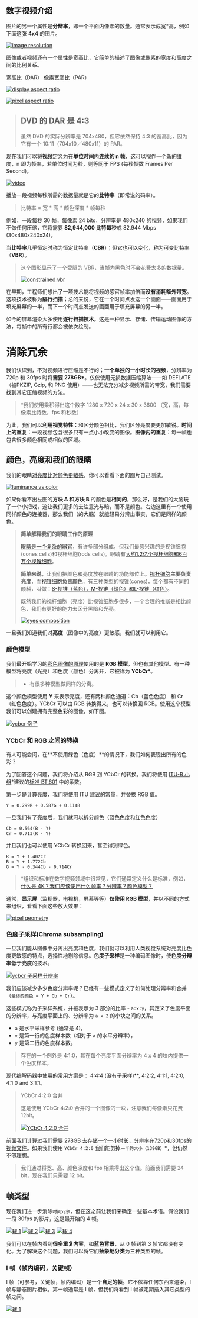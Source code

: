 ## 数字视频介绍

图片的另一个属性是**分辨率**，即一个平面内像素的数量。通常表示成宽*高，例如下面这张 **4x4** 的图片。

[![image resolution](https://github.com/leandromoreira/digital_video_introduction/raw/master/i/resolution.png)](https://github.com/leandromoreira/digital_video_introduction/blob/master/i/resolution.png)

图像或者视频还有一个属性是宽高比，它简单的描述了图像或像素的宽度和高度之间的比例关系。

宽高比（DAR） 像素宽高比（PAR）

[![display aspect ratio](https://github.com/leandromoreira/digital_video_introduction/raw/master/i/DAR.png)](https://github.com/leandromoreira/digital_video_introduction/blob/master/i/DAR.png)

[![pixel aspect ratio](https://github.com/leandromoreira/digital_video_introduction/raw/master/i/PAR.png)](https://github.com/leandromoreira/digital_video_introduction/blob/master/i/PAR.png)

> ## DVD 的 DAR 是 4:3
>
> 虽然 DVD 的实际分辨率是 704x480，但它依然保持 4:3 的宽高比，因为它有一个 10:11（704x10／480x11）的 PAR。

现在我们可以将**视频**定义为在**单位时间**内**连续的 n 帧**，这可以视作一个新的维度，n 即为帧率，若单位时间为秒，则等同于 FPS (每秒帧数 Frames Per Second)。

[![video](https://github.com/leandromoreira/digital_video_introduction/raw/master/i/video.png)](https://github.com/leandromoreira/digital_video_introduction/blob/master/i/video.png)

播放一段视频每秒所需的数据量就是它的**比特率**（即常说的码率）。

> 比特率 = 宽 * 高 * 颜色深度 * 帧每秒

例如，一段每秒 30 帧，每像素 24 bits，分辨率是 480x240 的视频，如果我们不做任何压缩，它将需要 **82,944,000 比特每秒**或 82.944 Mbps (30x480x240x24)。

当**比特率**几乎恒定时称为恒定比特率（**CBR**）；但它也可以变化，称为可变比特率（**VBR**）。

>这个图形显示了一个受限的 VBR，当帧为黑色时不会花费太多的数据量。
>
>[![constrained vbr](https://github.com/leandromoreira/digital_video_introduction/raw/master/i/vbr.png)](https://github.com/leandromoreira/digital_video_introduction/blob/master/i/vbr.png)

在早期，工程师们想出了一项技术能将视频的感官帧率加倍而**没有消耗额外带宽**。这项技术被称为**隔行扫描**；总的来说，它在一个时间点发送一个画面——画面用于填充屏幕的一半，而下一个时间点发送的画面用于填充屏幕的另一半。

如今的屏幕渲染大多使用**逐行扫描技术**。这是一种显示、存储、传输运动图像的方法，每帧中的所有行都会被依次绘制。



# 消除冗余

我们认识到，不对视频进行压缩是不行的；**一个单独的一小时长的视频**，分辨率为 720p 和 30fps 时将**需要 278GB\***。仅仅使用无损数据压缩算法——如 DEFLATE（被PKZIP, Gzip, 和 PNG 使用）——也无法充分减少视频所需的带宽，我们需要找到其它压缩视频的方法。

> *我们使用乘积得出这个数字 1280 x 720 x 24 x 30 x 3600 （宽，高，每像素比特数，fps 和秒数）

为此，我们可以**利用视觉特性**：和区分颜色相比，我们区分亮度要更加敏锐。**时间上的重复**：一段视频包含很多只有一点小小改变的图像。**图像内的重复**：每一帧也包含很多颜色相同或相似的区域。

## 颜色，亮度和我们的眼睛

我们的眼睛[对亮度比对颜色更敏感](http://vanseodesign.com/web-design/color-luminance/)，你可以看看下面的图片自己测试。

[![luminance vs color](https://github.com/leandromoreira/digital_video_introduction/raw/master/i/luminance_vs_color.png)](https://github.com/leandromoreira/digital_video_introduction/blob/master/i/luminance_vs_color.png)

如果你看不出左图的**方块 A 和方块 B** 的颜色是**相同的**，那么好，是我们的大脑玩了一个小把戏，这让我们更多的去注意光与暗，而不是颜色。右边这里有一个使用同样颜色的连接器，那么我们（的大脑）就能轻易分辨出事实，它们是同样的颜色。

> **简单解释我们的眼睛工作的原理**
>
> [眼睛是一个复杂的器官](http://www.biologymad.com/nervoussystem/eyenotes.htm)，有许多部分组成，但我们最感兴趣的是视锥细胞(cones cells)和视杆细胞(rods cells)。眼睛有[大约1.2亿个视杆细胞和6百万个视锥细胞](https://en.wikipedia.org/wiki/Photoreceptor_cell)。
>
> **简单来说**，让我们把颜色和亮度放在眼睛的功能部位上。[视杆细胞](https://en.wikipedia.org/wiki/Rod_cell)**主要负责亮度**，而[视锥细胞](https://en.wikipedia.org/wiki/Cone_cell)**负责颜色**，有三种类型的视锥(cones)，每个都有不同的颜料，叫做：[S-视锥（蓝色），M-视锥（绿色）和L-视锥（红色）](https://upload.wikimedia.org/wikipedia/commons/1/1e/Cones_SMJ2_E.svg)。
>
> 既然我们的视杆细胞（亮度）比视锥细胞多很多，一个合理的推断是相比颜色，我们有更好的能力去区分黑暗和光亮。
>
> [![eyes composition](https://github.com/leandromoreira/digital_video_introduction/raw/master/i/eyes.jpg)](https://github.com/leandromoreira/digital_video_introduction/blob/master/i/eyes.jpg)

一旦我们知道我们对**亮度**（图像中的亮度）更敏感，我们就可以利用它。

### 颜色模型

我们最开始学习的[彩色图像的原理](https://github.com/leandromoreira/digital_video_introduction/blob/master/simplified-chinese/README-cn.md#%E5%9F%BA%E6%9C%AC%E6%9C%AF%E8%AF%AD)使用的是 **RGB 模型**，但也有其他模型。有一种模型将亮度（光亮）和色度（颜色）分离开，它被称为 **YCbCr***。

> * 有很多种模型做同样的分离。

这个颜色模型使用 **Y** 来表示亮度，还有两种颜色通道：Cb（蓝色色度） 和 Cr（红色色度）。YCbCr 可以由 RGB 转换得来，也可以转换回 RGB。使用这个模型我们可以创建拥有完整色彩的图像，如下图。

[![ycbcr 例子](https://github.com/leandromoreira/digital_video_introduction/raw/master/i/ycbcr.png)](https://github.com/leandromoreira/digital_video_introduction/blob/master/i/ycbcr.png)

### YCbCr 和 RGB 之间的转换

有人可能会问，在**不使用绿色（色度）**的情况下，我们如何表现出所有的色彩？

为了回答这个问题，我们将介绍从 RGB 到 YCbCr 的转换。我们将使用 [ITU-R 小组](https://en.wikipedia.org/wiki/ITU-R)*建议的[标准 BT.601](https://en.wikipedia.org/wiki/Rec._601) 中的系数。

第一步是计算亮度，我们将使用 ITU 建议的常量，并替换 RGB 值。

```
Y = 0.299R + 0.587G + 0.114B
```

一旦我们有了亮度后，我们就可以拆分颜色（蓝色色度和红色色度）

```
Cb = 0.564(B - Y)
Cr = 0.713(R - Y)
```

并且我们也可以使用 YCbCr 转换回来，甚至得到绿色。

```
R = Y + 1.402Cr
B = Y + 1.772Cb
G = Y - 0.344Cb - 0.714Cr
```

> *组织和标准在数字视频领域中很常见，它们通常定义什么是标准，例如，[什么是 4K？我们应该使用什么帧率？分辨率？颜色模型？](https://en.wikipedia.org/wiki/Rec._2020)

通常，**显示屏**（监视器，电视机，屏幕等等）**仅使用 RGB 模型**，并以不同的方式来组织，看看下面这些放大效果：

[![pixel geometry](https://github.com/leandromoreira/digital_video_introduction/raw/master/i/new_pixel_geometry.jpg)](https://github.com/leandromoreira/digital_video_introduction/blob/master/i/new_pixel_geometry.jpg)

### 色度子采样(Chroma subsampling)

一旦我们能从图像中分离出亮度和色度，我们就可以利用人类视觉系统对亮度比色度更敏感的特点，选择性地剔除信息。**色度子采样**是一种编码图像时，使**色度分辨率低于亮度**的技术。

[![ycbcr 子采样分辨率](https://github.com/leandromoreira/digital_video_introduction/raw/master/i/ycbcr_subsampling_resolution.png)](https://github.com/leandromoreira/digital_video_introduction/blob/master/i/ycbcr_subsampling_resolution.png)



我们应该减少多少色度分辨率呢？已经有一些模式定义了如何处理分辨率和合并（`最终的颜色 = Y + Cb + Cr`）。

这些模式称为子采样系统，并被表示为 3 部分的比率 - `a:x:y`，其定义了色度平面的分辨率，与亮度平面上的、分辨率为 `a x 2` 的小块之间的关系。

- `a` 是水平采样参考 (通常是 4)，
- `x` 是第一行的色度样本数（相对于 a 的水平分辨率），
- `y` 是第二行的色度样本数。

> 存在的一个例外是 4:1:0，其在每个亮度平面分辨率为 4 x 4 的块内提供一个色度样本。

现代编解码器中使用的常用方案是： 4:4:4 (没有子采样)**, 4:2:2, 4:1:1, 4:2:0, 4:1:0 and 3:1:1。

> YCbCr 4:2:0 合并
>
> 这是使用 YCbCr 4:2:0 合并的一个图像的一块，注意我们每像素只花费 12bit。
>
> [![YCbCr 4:2:0 合并](https://github.com/leandromoreira/digital_video_introduction/raw/master/i/ycbcr_420_merge.png)](https://github.com/leandromoreira/digital_video_introduction/blob/master/i/ycbcr_420_merge.png)
>
> 

前面我们计算过我们需要 [278GB 去存储一个一小时长，分辨率在720p和30fps的视频文件](https://github.com/leandromoreira/digital_video_introduction/blob/master/simplified-chinese/README-cn.md#%E6%B6%88%E9%99%A4%E5%86%97%E4%BD%99)。如果我们使用 `YCbCr 4:2:0` 我们能剪掉`一半的大小（139GB）`*，但仍然不够理想。

> 我们通过将宽、高、颜色深度和 fps 相乘得出这个值。前面我们需要 24 bit，现在我们只需要 12 bit。



## 帧类型

现在我们进一步消除`时间冗余`，但在这之前让我们来确定一些基本术语。假设我们一段 30fps 的影片，这是最开始的 4 帧。

[![球 1](https://github.com/leandromoreira/digital_video_introduction/raw/master/i/smw_background_ball_1.png)](https://github.com/leandromoreira/digital_video_introduction/blob/master/i/smw_background_ball_1.png) [![球 2](https://github.com/leandromoreira/digital_video_introduction/raw/master/i/smw_background_ball_2.png)](https://github.com/leandromoreira/digital_video_introduction/blob/master/i/smw_background_ball_2.png) [![球 3](https://github.com/leandromoreira/digital_video_introduction/raw/master/i/smw_background_ball_3.png)](https://github.com/leandromoreira/digital_video_introduction/blob/master/i/smw_background_ball_3.png) [![球 4](https://github.com/leandromoreira/digital_video_introduction/raw/master/i/smw_background_ball_4.png)](https://github.com/leandromoreira/digital_video_introduction/blob/master/i/smw_background_ball_4.png)

我们可以在帧内看到**很多重复内容**，如**蓝色背景**，从 0 帧到第 3 帧它都没有变化。为了解决这个问题，我们可以将它们**抽象地分类**为三种类型的帧。

### I 帧（帧内编码，关键帧）

I 帧（可参考，关键帧，帧内编码）是一个**自足的帧**。它不依靠任何东西来渲染，I 帧与静态图片相似。第一帧通常是 I 帧，但我们将看到 I 帧被定期插入其它类型的帧之间。

[![球 1](https://github.com/leandromoreira/digital_video_introduction/raw/master/i/smw_background_ball_1.png)](https://github.com/leandromoreira/digital_video_introduction/blob/master/i/smw_background_ball_1.png)

























